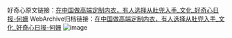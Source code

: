 好奇心原文链接：[在中国做高端定制内衣，有人选择从肚兜入手_文化_好奇心日报-何姗](https://www.qdaily.com/articles/8318.html)
WebArchive归档链接：[在中国做高端定制内衣，有人选择从肚兜入手_文化_好奇心日报-何姗](http://web.archive.org/web/20170726180859/http://www.qdaily.com/articles/8318.html)
![image](http://ww3.sinaimg.cn/large/007d5XDpgy1g3vbpwcxluj30u06497wh)